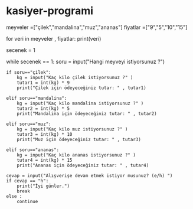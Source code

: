 # kasiyer-programi

meyveler =["çilek","mandalina","muz","ananas"]
fiyatlar =["9","5","10","15"]

for veri in meyveler , fiyatlar:
    print(veri)

secenek = 1

while secenek == 1:
    soru = input("Hangi meyveyi istiyorsunuz ?")

    if soru=="çilek":
        kg = input("Kaç kilo çilek istiyorsunuz ?" )
        tutar1 = int(kg) * 9
        print("Çilek için ödeyeceğiniz tutar: " , tutar1)

    elif soru=="mandalina":
        kg = input("Kaç kilo mandalina istiyorsunuz ?" )
        tutar2 = int(kg) * 5
        print("Mandalina için ödeyeceğiniz tutar: " , tutar2)

    elif soru=="muz":
        kg = input("Kaç kilo muz istiyorsunuz ?" )
        tutar3 = int(kg) * 10
        print("Muz için ödeyeceğiniz tutar: " , tutar3)

    elif soru=="ananas":
        kg = input("Kaç kilo ananas istiyorsunuz ?" )
        tutar4 = int(kg) * 15
        print("Ananas için ödeyeceğiniz tutar: " , tutar4)

    cevap = input("Alışverişe devam etmek istiyor musunuz? (e/h) ")
    if cevap == "h":
        print("İyi günler.")
        break
    else :
        continue
